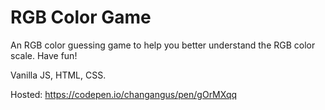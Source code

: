 # RGB Color Game

An RGB color guessing game to help you better understand the RGB color scale.
Have fun!

Vanilla JS, HTML, CSS.

Hosted: https://codepen.io/changangus/pen/gOrMXqq
